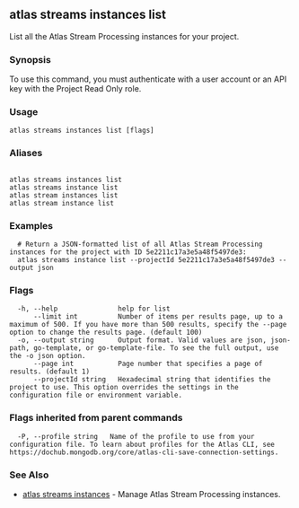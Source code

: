 ## atlas streams instances list

List all the Atlas Stream Processing instances for your project.


### Synopsis

To use this command, you must authenticate with a user account or an API key with the Project Read Only role.


### Usage
```
atlas streams instances list [flags]
```

### Aliases
```

atlas streams instances list
atlas streams instance list
atlas stream instances list
atlas stream instance list
```

### Examples

```
  # Return a JSON-formatted list of all Atlas Stream Processing instances for the project with ID 5e2211c17a3e5a48f5497de3:
  atlas streams instance list --projectId 5e2211c17a3e5a48f5497de3 --output json
```


### Flags

```
  -h, --help               help for list
      --limit int          Number of items per results page, up to a maximum of 500. If you have more than 500 results, specify the --page option to change the results page. (default 100)
  -o, --output string      Output format. Valid values are json, json-path, go-template, or go-template-file. To see the full output, use the -o json option.
      --page int           Page number that specifies a page of results. (default 1)
      --projectId string   Hexadecimal string that identifies the project to use. This option overrides the settings in the configuration file or environment variable.

```


### Flags inherited from parent commands

```
  -P, --profile string   Name of the profile to use from your configuration file. To learn about profiles for the Atlas CLI, see https://dochub.mongodb.org/core/atlas-cli-save-connection-settings.

```

### See Also


* [atlas streams instances](atlas_streams_instances.md)	- Manage Atlas Stream Processing instances.



